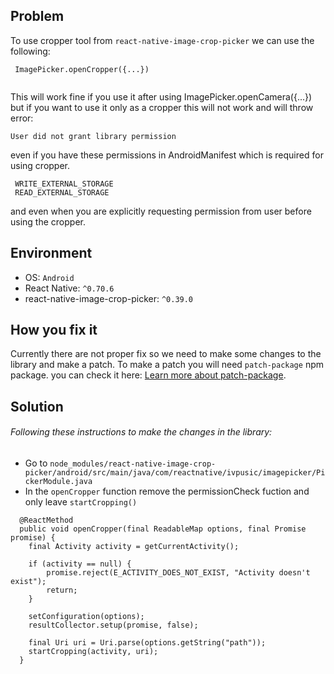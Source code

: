 ## Problem
To use cropper tool from `react-native-image-crop-picker` we can use the following: 
```
 ImagePicker.openCropper({...})
 
 ```
 This will work fine if you use it after using ImagePicker.openCamera({...}) but if you want to use it only as a cropper this will not work and will throw error: 
 
 `User did not grant library permission` 

 even if you have these permissions in AndroidManifest which is required for using cropper.

 ```
  WRITE_EXTERNAL_STORAGE
  READ_EXTERNAL_STORAGE
```

and even when you are explicitly requesting permission from user before using the cropper.

## Environment
- OS: `Android`
- React Native: `^0.70.6`
- react-native-image-crop-picker: `^0.39.0`

## How you fix it
Currently there are not proper fix so we need to make some changes to the library and make a patch. To make a patch you will need `patch-package` npm package. you can check it here: [Learn more about patch-package](https://www.npmjs.com/package/patch-package). 

## Solution
###### Following these instructions to make the changes in the library:
- Go to `node_modules/react-native-image-crop-picker/android/src/main/java/com/reactnative/ivpusic/imagepicker/PickerModule.java`
- In the `openCropper` function remove the permissionCheck fuction and only leave `startCropping()`

```
  @ReactMethod
  public void openCropper(final ReadableMap options, final Promise promise) {
    final Activity activity = getCurrentActivity();

    if (activity == null) {
        promise.reject(E_ACTIVITY_DOES_NOT_EXIST, "Activity doesn't exist");
        return;
    }

    setConfiguration(options);
    resultCollector.setup(promise, false);

    final Uri uri = Uri.parse(options.getString("path"));
    startCropping(activity, uri);
  }

```